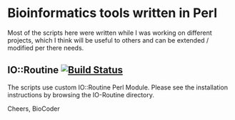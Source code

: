 Bioinformatics tools written in Perl
====================================
Most of the scripts here were written while I was working on different projects, which I think will be useful to others and can be extended / modified per there needs.

IO::Routine [![Build Status](https://travis-ci.org/biocoder/Perl-for-Bioinformatics.png?branch=master)](https://travis-ci.org/biocoder/Perl-for-Bioinformatics)
----------------------------
The scripts use custom IO::Routine Perl Module. Please see the installation instructions by browsing the IO-Routine directory.


Cheers,
BioCoder